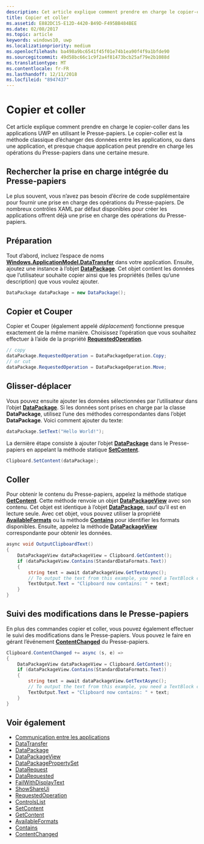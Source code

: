 ```yaml
---
description: Cet article explique comment prendre en charge le copier-coller dans les applications UWP en utilisant le Presse-papiers.
title: Copier et coller
ms.assetid: E882DC15-E12D-4420-B49D-F495BB484BEE
ms.date: 02/08/2017
ms.topic: article
keywords: windows10, uwp
ms.localizationpriority: medium
ms.openlocfilehash: ba498a9bc6541f45f01e74b1ea90f4f9a1bfde90
ms.sourcegitcommit: 49d58bc66c1c9f2a4f81473bcb25af79e2b1088d
ms.translationtype: MT
ms.contentlocale: fr-FR
ms.lasthandoff: 12/11/2018
ms.locfileid: "8947437"
---
```

# <a name="copy-and-paste"></a>Copier et coller

Cet article explique comment prendre en charge le copier-coller dans les applications UWP en utilisant le Presse-papiers. Le copier-coller est la méthode classique d’échanger des données entre les applications, ou dans une application, et presque chaque application peut prendre en charge les opérations du Presse-papiers dans une certaine mesure.

## <a name="check-for-built-in-clipboard-support"></a>Rechercher la prise en charge intégrée du Presse-papiers

Le plus souvent, vous n’avez pas besoin d’écrire de code supplémentaire pour fournir une prise en charge des opérations du Presse-papiers. De nombreux contrôles XAML par défaut disponibles pour créer les applications offrent déjà une prise en charge des opérations du Presse-papiers. 

## <a name="get-set-up"></a>Préparation

Tout d’abord, incluez l’espace de noms [**Windows.ApplicationModel.DataTransfer**](https://msdn.microsoft.com/library/windows/apps/Windows.ApplicationModel.DataTransfer) dans votre application. Ensuite, ajoutez une instance à l’objet [**DataPackage**](https://msdn.microsoft.com/library/windows/apps/Windows.ApplicationModel.DataTransfer.DataPackage). Cet objet contient les données que l’utilisateur souhaite copier ainsi que les propriétés (telles qu’une description) que vous voulez ajouter.

<!-- For some reason, the snippets in this file are all inline in the WDCML topic. Suggest moving to VS project with rest of snippets. -->
```cs
DataPackage dataPackage = new DataPackage();
```

<!-- AuthenticateAsync-->

## <a name="copy-and-cut"></a>Copier et Couper

Copier et Couper (également appelé *déplacement*) fonctionne presque exactement de la même manière. Choisissez l’opération que vous souhaitez effectuer à l’aide de la propriété [**RequestedOperation**](https://msdn.microsoft.com/library/windows/apps/Windows.ApplicationModel.DataTransfer.DataPackage.RequestedOperation).

```cs
// copy 
dataPackage.RequestedOperation = DataPackageOperation.Copy;
// or cut
dataPackage.RequestedOperation = DataPackageOperation.Move;
```
## <a name="drag-and-drop"></a>Glisser-déplacer

Vous pouvez ensuite ajouter les données sélectionnées par l’utilisateur dans l’objet [**DataPackage**](https://msdn.microsoft.com/library/windows/apps/Windows.ApplicationModel.DataTransfer.DataPackage). Si les données sont prises en charge par la classe **DataPackage**, utilisez l’une des méthodes correspondantes dans l’objet **DataPackage**. Voici comment ajouter du texte:

```cs
dataPackage.SetText("Hello World!");
```

La dernière étape consiste à ajouter l’objet [**DataPackage**](https://msdn.microsoft.com/library/windows/apps/Windows.ApplicationModel.DataTransfer.DataPackage) dans le Presse-papiers en appelant la méthode statique [**SetContent**](https://msdn.microsoft.com/library/windows/apps/Windows.ApplicationModel.DataTransfer.Clipboard.SetContent(Windows.ApplicationModel.DataTransfer.DataPackage)).

```cs
Clipboard.SetContent(dataPackage);
```
## <a name="paste"></a>Coller

Pour obtenir le contenu du Presse-papiers, appelez la méthode statique [**GetContent**](https://msdn.microsoft.com/library/windows/apps/Windows.ApplicationModel.DataTransfer.Clipboard.GetContent). Cette méthode renvoie un objet [**DataPackageView**](https://msdn.microsoft.com/library/windows/apps/Windows.ApplicationModel.DataTransfer.DataPackageView) avec son contenu. Cet objet est identique à l’objet [**DataPackage**](https://msdn.microsoft.com/library/windows/apps/Windows.ApplicationModel.DataTransfer.DataPackage), sauf qu’il est en lecture seule. Avec cet objet, vous pouvez utiliser la propriété [**AvailableFormats**](https://msdn.microsoft.com/library/windows/apps/Windows.ApplicationModel.DataTransfer.DataPackageView.AvailableFormats) ou la méthode [**Contains**](https://msdn.microsoft.com/library/windows/apps/Windows.ApplicationModel.DataTransfer.DataPackageView.Contains(System.String)) pour identifier les formats disponibles. Ensuite, appelez la méthode [**DataPackageView**](https://msdn.microsoft.com/library/windows/apps/Windows.ApplicationModel.DataTransfer.DataPackageView) correspondante pour obtenir les données.

```cs
async void OutputClipboardText()
{
    DataPackageView dataPackageView = Clipboard.GetContent();
    if (dataPackageView.Contains(StandardDataFormats.Text))
    {
        string text = await dataPackageView.GetTextAsync();
        // To output the text from this example, you need a TextBlock control
        TextOutput.Text = "Clipboard now contains: " + text;
    }
}
```

## <a name="track-changes-to-the-clipboard"></a>Suivi des modifications dans le Presse-papiers

En plus des commandes copier et coller, vous pouvez également effectuer le suivi des modifications dans le Presse-papiers. Vous pouvez le faire en gérant l’événement [**ContentChanged**](https://msdn.microsoft.com/library/windows/apps/Windows.ApplicationModel.DataTransfer.Clipboard.ContentChanged) du Presse-papiers.

```cs
Clipboard.ContentChanged += async (s, e) => 
{
    DataPackageView dataPackageView = Clipboard.GetContent();
    if (dataPackageView.Contains(StandardDataFormats.Text))
    {
        string text = await dataPackageView.GetTextAsync();
        // To output the text from this example, you need a TextBlock control
        TextOutput.Text = "Clipboard now contains: " + text;
    }
}
```

## <a name="see-also"></a>Voir également

* [Communication entre les applications](index.md)
* [DataTransfer](https://msdn.microsoft.com/library/windows/apps/windows.applicationmodel.datatransfer.aspx)
* [DataPackage](https://msdn.microsoft.com/library/windows/apps/windows.applicationmodel.datatransfer.datapackage.aspx)
* [DataPackageView](https://msdn.microsoft.com/library/windows/apps/windows.applicationmodel.datatransfer.datapackageview.aspx)
* [DataPackagePropertySet]( https://msdn.microsoft.com/library/windows/apps/windows.applicationmodel.datatransfer.datapackagepropertyset.aspx)
* [DataRequest](https://msdn.microsoft.com/library/windows/apps/windows.applicationmodel.datatransfer.datarequest.aspx) 
* [DataRequested]( https://msdn.microsoft.com/library/windows/apps/windows.applicationmodel.datatransfer.datatransfermanager.datarequested.aspx)
* [FailWithDisplayText](https://msdn.microsoft.com/library/windows/apps/windows.applicationmodel.datatransfer.datarequest.failwithdisplaytext.aspx)
* [ShowShareUi](https://msdn.microsoft.com/library/windows/apps/windows.applicationmodel.datatransfer.datatransfermanager.showshareui.aspx)
* [RequestedOperation](https://msdn.microsoft.com/library/windows/apps/windows.applicationmodel.datatransfer.datapackage.requestedoperation.aspx) 
* [ControlsList](https://msdn.microsoft.com/library/windows/apps/xaml/mt185406.aspx)
* [SetContent](https://msdn.microsoft.com/library/windows/apps/xaml/windows.applicationmodel.datatransfer.clipboard.setcontent.aspx)
* [GetContent](https://msdn.microsoft.com/library/windows/apps/xaml/windows.applicationmodel.datatransfer.clipboard.getcontent.aspx)
* [AvailableFormats](https://msdn.microsoft.com/library/windows/apps/windows.applicationmodel.datatransfer.datapackageview.availableformats.aspx)
* [Contains](https://msdn.microsoft.com/library/windows/apps/windows.applicationmodel.datatransfer.datapackageview.contains.aspx)
* [ContentChanged](https://msdn.microsoft.com/library/windows/apps/xaml/windows.applicationmodel.datatransfer.clipboard.contentchanged.aspx)

